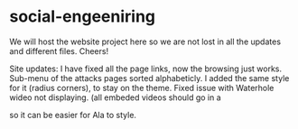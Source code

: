 # social-engeeniring
We will host the website project here so we are not lost in all the updates and different files. 
Cheers!


Site updates: I have fixed all the page links, now the browsing just works. Sub-menu of the attacks pages sorted alphabeticly. I added the same style for it (radius corners), to stay on the theme. Fixed issue with Waterhole wideo not displaying. (all embeded videos should go in a <div class="video box"> so it can be easier for Ala to style. 
  
